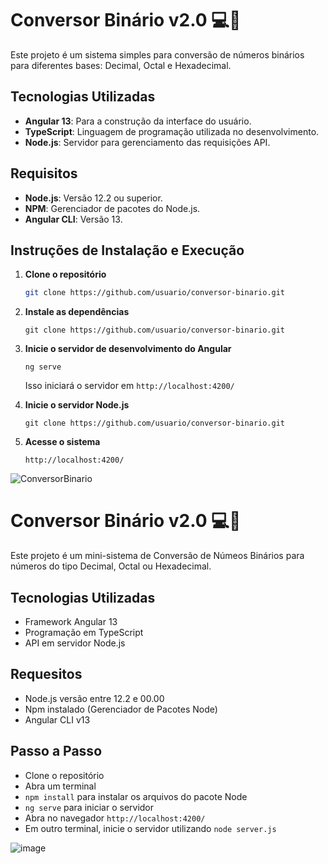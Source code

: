 # Conversor Binário v2.0 💻👾

Este projeto é um sistema simples para conversão de números binários para diferentes bases: Decimal, Octal e Hexadecimal.

## Tecnologias Utilizadas
- **Angular 13**: Para a construção da interface do usuário.
- **TypeScript**: Linguagem de programação utilizada no desenvolvimento.
- **Node.js**: Servidor para gerenciamento das requisições API.

## Requisitos
- **Node.js**: Versão 12.2 ou superior.
- **NPM**: Gerenciador de pacotes do Node.js.
- **Angular CLI**: Versão 13.

## Instruções de Instalação e Execução

1. **Clone o repositório**
   ```bash
   git clone https://github.com/usuario/conversor-binario.git

2. **Instale as dependências**
   ```No terminal, navegue até o diretório do projeto e execute:
   git clone https://github.com/usuario/conversor-binario.git

3. **Inicie o servidor de desenvolvimento do Angular**
   ```
   ng serve
   ```
   Isso iniciará o servidor em `http://localhost:4200/`

4. **Inicie o servidor Node.js**
   ```No terminal, navegue até o diretório do projeto e execute:
   git clone https://github.com/usuario/conversor-binario.git

5. **Acesse o sistema**
   ```Abra o navegador e acesse o sistema via:
   http://localhost:4200/

![ConversorBinario](https://github.com/user-attachments/assets/d37bc6c3-2aed-411c-96f3-d66e3bb8c18a)
















# Conversor Binário v2.0 💻👾

Este projeto é um mini-sistema de Conversão de Númeos Binários para números do tipo Decimal, Octal ou Hexadecimal. 

## Tecnologias Utilizadas
- Framework Angular 13
- Programação em TypeScript
- API em servidor Node.js 

## Requesitos
- Node.js versão entre 12.2 e 00.00
- Npm instalado (Gerenciador de Pacotes Node)
- Angular CLI v13

## Passo a Passo
- Clone o repositório
- Abra um terminal
- `npm install` para instalar os arquivos do pacote Node
- `ng serve` para iniciar o servidor
- Abra no navegador `http://localhost:4200/`
- Em outro terminal, inicie o servidor utilizando `node server.js`

![image](https://github.com/user-attachments/assets/3623b443-b2e4-4de3-a80b-b3ee2ec1c52a)

